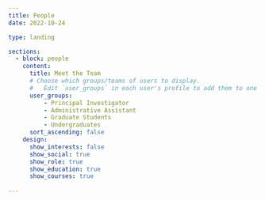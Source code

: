```yaml
---
title: People
date: 2022-10-24

type: landing

sections:
  - block: people
    content:
      title: Meet the Team
      # Choose which groups/teams of users to display.
      #   Edit `user_groups` in each user's profile to add them to one or more of these groups.
      user_groups:
          - Principal Investigator
          - Administrative Assistant
          - Graduate Students
          - Undergraduates
      sort_ascending: false
    design:
      show_interests: false
      show_social: true
      show_role: true
      show_education: true
      show_courses: true
     
---
```


